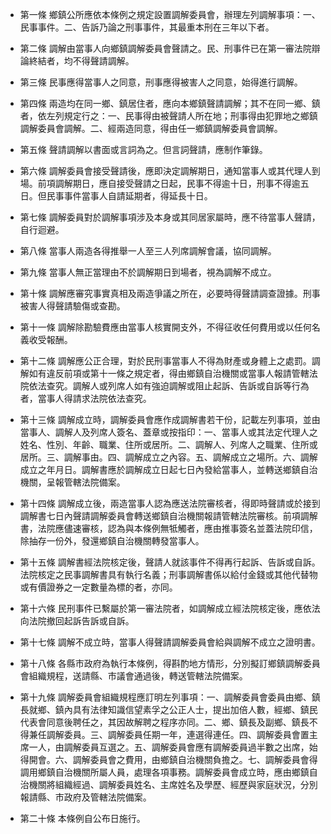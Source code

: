 * 第一條 鄉鎮公所應依本條例之規定設置調解委員會，辦理左列調解事項：一、民事事件。二、告訴乃論之刑事事件，其最重本刑在三年以下者。

* 第二條 調解由當事人向鄉鎮調解委員會聲請之。民、刑事件已在第一審法院辯論終結者，均不得聲請調解。

* 第三條 民事應得當事人之同意，刑事應得被害人之同意，始得進行調解。

* 第四條 兩造均在同一鄉、鎮居住者，應向本鄉鎮聲請調解；其不在同一鄉、鎮者，依左列規定行之：一、民事得由被聲請人所在地；刑事得由犯罪地之鄉鎮調解委員會調解。二、經兩造同意，得由任一鄉鎮調解委員會調解。

* 第五條 聲請調解以書面或言詞為之。但言詞聲請，應制作筆錄。

* 第六條 調解委員會接受聲請後，應即決定調解期日，通知當事人或其代理人到場。前項調解期日，應自接受聲請之日起，民事不得逾十日，刑事不得逾五日。但民事事件當事人自請延期者，得延長十日。

* 第七條 調解委員對於調解事項涉及本身或其同居家屬時，應不待當事人聲請，自行迴避。

* 第八條 當事人兩造各得推舉一人至三人列席調解會議，協同調解。

* 第九條 當事人無正當理由不於調解期日到場者，視為調解不成立。

* 第十條 調解應審究事實真相及兩造爭議之所在，必要時得聲請調查證據。刑事被害人得聲請驗傷或查勘。

* 第十一條 調解除勘驗費應由當事人核實開支外，不得征收任何費用或以任何名義收受報酬。

* 第十二條 調解應公正合理，對於民刑事當事人不得為財產或身體上之處罰。調解如有違反前項或第十一條之規定者，得由鄉鎮自治機關或當事人報請管轄法院依法查究。調解人或列席人如有強迫調解或阻止起訴、告訴或自訴等行為者，當事人得請求法院依法查究。

* 第十三條 調解成立時，調解委員會應作成調解書若干份，記載左列事項，並由當事人、調解人及列席人簽名、蓋章或按指印：一、當事人或其法定代理人之姓名、性別、年齡、職業、住所或居所。二、調解人、列席人之職業、住所或居所。三、調解事由。四、調解成立之內容。五、調解成立之場所。六、調解成立之年月日。調解書應於調解成立日起七日內發給當事人，並轉送鄉鎮自治機關，呈報管轄法院備案。

* 第十四條 調解成立後，兩造當事人認為應送法院審核者，得即時聲請或於接到調解書七日內聲請調解委員會轉送鄉鎮自治機關報請管轄法院審核。前項調解書，法院應儘速審核，認為與本條例無牴觸者，應由推事簽名並蓋法院印信，除抽存一份外，發還鄉鎮自治機關轉發當事人。

* 第十五條 調解書經法院核定後，聲請人就該事件不得再行起訴、告訴或自訴。法院核定之民事調解書具有執行名義；刑事調解書係以給付金錢或其他代替物或有價證券之一定數量為標的者，亦同。

* 第十六條 民刑事件已繫屬於第一審法院者，如調解成立經法院核定後，應依法向法院撤回起訴告訴或自訴。

* 第十七條 調解不成立時，當事人得聲請調解委員會給與調解不成立之證明書。

* 第十八條 各縣市政府為執行本條例，得斟酌地方情形，分別擬訂鄉鎮調解委員會組織規程，送請縣、市議會通過後，轉送管轄法院備案。

* 第十九條 調解委員會組織規程應訂明左列事項：一、調解委員會委員由鄉、鎮長就鄉、鎮內具有法律知識信望素孚之公正人士，提出加倍人數，經鄉、鎮民代表會同意後聘任之，其因故解聘之程序亦同。二、鄉、鎮長及副鄉、鎮長不得兼任調解委員。三、調解委員任期一年，連選得連任。四、調解委員會置主席一人，由調解委員互選之。五、調解委員會應有調解委員過半數之出席，始得開會。六、調解委員會之費用，由鄉鎮自治機關負擔之。七、調解委員會得調用鄉鎮自治機關所屬人員，處理各項事務。調解委員會成立時，應由鄉鎮自治機關將組織經過、調解委員姓名、主席姓名及學歷、經歷與家庭狀況，分別報請縣、市政府及管轄法院備案。

* 第二十條 本條例自公布日施行。

